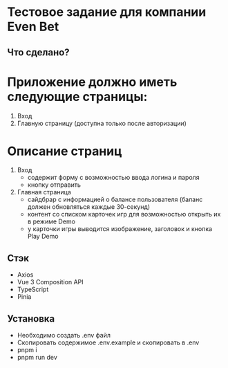 # Тестовое задание для компании Even Bet

## Что сделано?
# Приложение должно иметь следующие страницы:
1. Вход
2. Главную страницу (доступна только после авторизации)
# Описание страниц
1. Вход
    - содержит форму с возможностью ввода логина и пароля
    - кнопку отправить
2. Главная страница
    - сайдбрар с информацией о балансе пользователя (баланс должен обновляться каждые 30-секунд)
    - контент со списком карточек игр для возможностью открыть их в режиме Demo
    - у карточки игры выводится изображение, заголовок и кнопка Play Demo

## Стэк
- Axios
- Vue 3 Composition API
- TypeScript
- Pinia

## Установка
- Необходимо создать .env файл
- Скопировать содержимое .env.example и скопировать в .env
- pnpm i
- pnpm run dev
